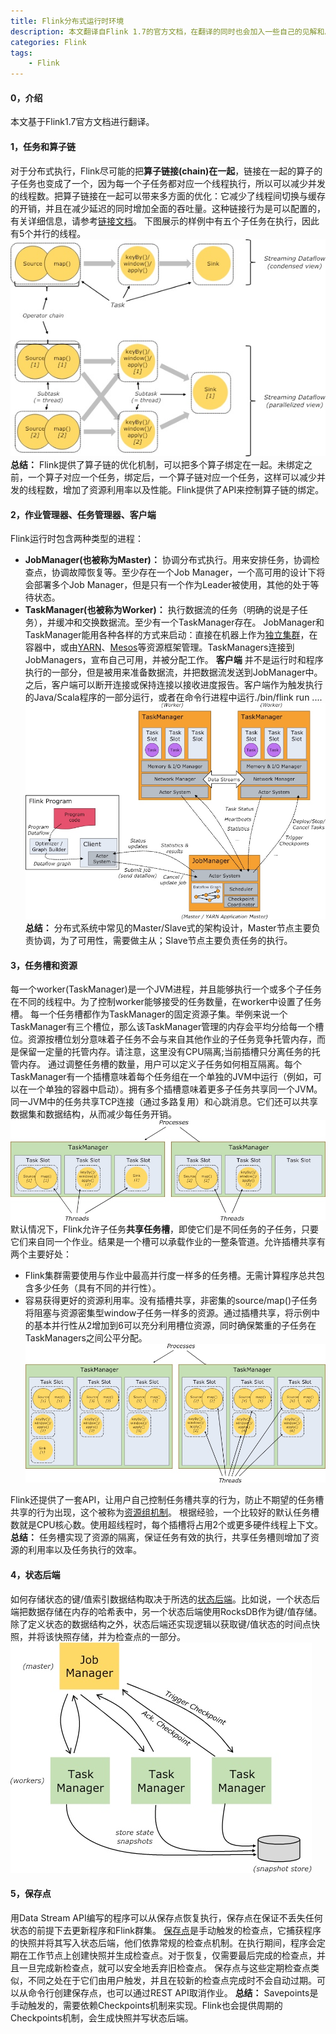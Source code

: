 ```yaml
---
title: Flink分布式运行时环境
description: 本文翻译自Flink 1.7的官方文档，在翻译的同时也会加入一些自己的见解和总结。本文主要介绍了Flink的分布式架构、算子链接的优化、任务槽资源共享机制、状态后端等方面。
categories: Flink
tags: 
    - Flink
---
```

#### 0，介绍
本文基于Flink1.7官方文档进行翻译。
#### 1，任务和算子链
对于分布式执行，Flink尽可能的把**算子链接(chain)在一起**，链接在一起的算子的子任务也变成了一个，因为每一个子任务都对应一个线程执行，所以可以减少并发的线程数。把算子链接在一起可以带来多方面的优化：它减少了线程间切换与缓存的开销，并且在减少延迟的同时增加全面的吞吐量。这种链接行为是可以配置的，有关详细信息，请参考[链接文档](https://ci.apache.org/projects/flink/flink-docs-release-1.7/dev/stream/operators/#task-chaining-and-resource-groups)。
下图展示的样例中有五个子任务在执行，因此有5个并行的线程。
![](/assets/images/201901/15489058442906.jpg)
**总结：** Flink提供了算子链的优化机制，可以把多个算子绑定在一起。未绑定之前，一个算子对应一个任务，绑定后，一个算子链对应一个任务，这样可以减少并发的线程数，增加了资源利用率以及性能。Flink提供了API来控制算子链的绑定。
#### 2，作业管理器、任务管理器、客户端
Flink运行时包含两种类型的进程：
+ **JobManager(也被称为Master)：** 协调分布式执行。用来安排任务，协调检查点，协调故障恢复等。至少存在一个Job Manager，一个高可用的设计下将会部署多个Job Manager，但是只有一个作为Leader被使用，其他的处于等待状态。
+ **TaskManager(也被称为Worker)：** 执行数据流的任务（明确的说是子任务），并缓冲和交换数据流。至少有一个TaskManager存在。
JobManager和TaskManager能用各种各样的方式来启动：直接在机器上作为[独立集群](https://ci.apache.org/projects/flink/flink-docs-release-1.7/ops/deployment/cluster_setup.html)，在容器中，或由[YARN](https://ci.apache.org/projects/flink/flink-docs-release-1.7/ops/deployment/yarn_setup.html)、[Mesos](https://ci.apache.org/projects/flink/flink-docs-release-1.7/ops/deployment/mesos.html)等资源框架管理。TaskManagers连接到JobManagers，宣布自己可用，并被分配工作。
**客户端** 并不是运行时和程序执行的一部分，但是被用来准备数据流，并把数据流发送到JobManager中。之后，客户端可以断开连接或保持连接以接收进度报告。客户端作为触发执行的Java/Scala程序的一部分运行，或者在命令行进程中运行./bin/flink run ....
![](/assets/images/201901/15489059182359.jpg)
**总结：** 分布式系统中常见的Master/Slave式的架构设计，Master节点主要负责协调，为了可用性，需要做主从；Slave节点主要负责任务的执行。

#### 3，任务槽和资源
每一个worker(TaskManager)是一个JVM进程，并且能够执行一个或多个子任务在不同的线程中。为了控制worker能够接受的任务数量，在worker中设置了任务槽。
每一个任务槽都作为TaskManager的固定资源子集。举例来说一个TaskManager有三个槽位，那么该TaskManager管理的内存会平均分给每一个槽位。资源按槽位划分意味着子任务不会与来自其他作业的子任务竞争托管内存，而是保留一定量的托管内存。请注意，这里没有CPU隔离;当前插槽只分离任务的托管内存。
通过调整任务槽的数量，用户可以定义子任务如何相互隔离。每个TaskManager有一个插槽意味着每个任务组在一个单独的JVM中运行（例如，可以在一个单独的容器中启动）。拥有多个插槽意味着更多子任务共享同一个JVM。同一JVM中的任务共享TCP连接（通过多路复用）和心跳消息。它们还可以共享数据集和数据结构，从而减少每任务开销。
![](/assets/images/201901/15489059575524.jpg)
默认情况下，Flink允许子任务**共享任务槽**，即使它们是不同任务的子任务，只要它们来自同一个作业。结果是一个槽可以承载作业的一整条管道。允许插槽共享有两个主要好处：
+ Flink集群需要使用与作业中最高并行度一样多的任务槽。无需计算程序总共包含多少任务（具有不同的并行性）。
+ 容易获得更好的资源利用率。没有插槽共享，非密集的source/map()子任务将阻塞与资源密集型window子任务一样多的资源。通过插槽共享，将示例中的基本并行性从2增加到6可以充分利用槽位资源，同时确保繁重的子任务在TaskManagers之间公平分配。
![](/assets/images/201901/15489059703791.jpg)

Flink还提供了一套API，让用户自己控制任务槽共享的行为，防止不期望的任务槽共享的行为出现，这个被称为[资源组机制](https://ci.apache.org/projects/flink/flink-docs-release-1.7/dev/stream/operators/#task-chaining-and-resource-groups)。
根据经验，一个比较好的默认任务槽数就是CPU核心数。使用超线程时，每个插槽将占用2个或更多硬件线程上下文。
**总结：** 任务槽实现了资源的隔离，保证任务有效的执行，共享任务槽则增加了资源的利用率以及任务执行的效率。
#### 4，状态后端
如何存储状态的键/值索引数据结构取决于所选的[状态后端](https://ci.apache.org/projects/flink/flink-docs-release-1.7/ops/state/state_backends.html)。比如说，一个状态后端把数据存储在内存的哈希表中，另一个状态后端使用RocksDB作为键/值存储。除了定义状态的数据结构之外，状态后端还实现逻辑以获取键/值状态的时间点快照，并将该快照存储，并为检查点的一部分。
![](/assets/images/201901/15489059810656.jpg)


#### 5，保存点
用Data Stream API编写的程序可以从保存点恢复执行，保存点在保证不丢失任何状态的前提下去更新程序和Flink群集。
[保存点](https://ci.apache.org/projects/flink/flink-docs-release-1.7/ops/state/savepoints.html)是手动触发的检查点，它捕获程序的快照并将其写入状态后端，他们依靠常规的检查点机制。在执行期间，程序会定期在工作节点上创建快照并生成检查点。对于恢复，仅需要最后完成的检查点，并且一旦完成新检查点，就可以安全地丢弃旧检查点。
保存点与这些定期检查点类似，不同之处在于它们由用户触发，并且在较新的检查点完成时不会自动过期。可以从命令行创建保存点，也可以通过REST API取消作业。
**总结：** Savepoints是手动触发的，需要依赖Checkpoints机制来实现。Flink也会提供周期的Checkpoints机制，会生成快照并写状态后端。
